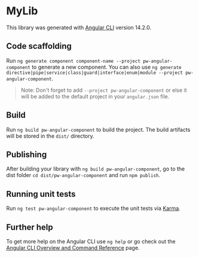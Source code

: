 # MyLib

This library was generated with [Angular CLI](https://github.com/angular/angular-cli) version 14.2.0.

## Code scaffolding

Run `ng generate component component-name --project pw-angular-component` to generate a new component. You can also use `ng generate directive|pipe|service|class|guard|interface|enum|module --project pw-angular-component`.
> Note: Don't forget to add `--project pw-angular-component` or else it will be added to the default project in your `angular.json` file. 

## Build

Run `ng build pw-angular-component` to build the project. The build artifacts will be stored in the `dist/` directory.

## Publishing

After building your library with `ng build pw-angular-component`, go to the dist folder `cd dist/pw-angular-component` and run `npm publish`.

## Running unit tests

Run `ng test pw-angular-component` to execute the unit tests via [Karma](https://karma-runner.github.io).

## Further help

To get more help on the Angular CLI use `ng help` or go check out the [Angular CLI Overview and Command Reference](https://angular.io/cli) page.
